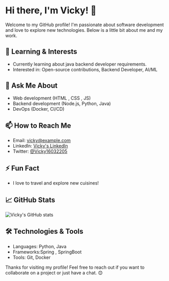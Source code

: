 # Hi there, I'm Vicky! 👋

Welcome to my GitHub profile! I'm passionate about software development and love to explore new technologies. Below is a little bit about me and my work.

## 🌱 Learning & Interests
- Currently learning about java backend developer requirements.
- Interested in: Open-source contributions, Backend Developer, AI/ML

## 💬 Ask Me About
- Web development (HTML , CSS , JS)
- Backend development (Node.js, Python, Java)
- DevOps (Docker, CI/CD)

## 📫 How to Reach Me
- Email: [vicky@example.com](mailto:vicky@example.com)
- LinkedIn: [Vicky's LinkedIn](https://www.linkedin.com/in/vicky16032205/)
- Twitter: [@Vicky16032205](https://twitter.com/Vicky16032205)

## ⚡ Fun Fact
- I love to travel and explore new cuisines!

## 📈 GitHub Stats
![Vicky's GitHub stats](https://github-readme-stats.vercel.app/api?username=Vicky16032205&show_icons=true&theme=radical)

## 🛠️ Technologies & Tools
- Languages: Python, Java
- Frameworks:Spring , SpringBoot
- Tools: Git, Docker

Thanks for visiting my profile! Feel free to reach out if you want to collaborate on a project or just have a chat. 😊
